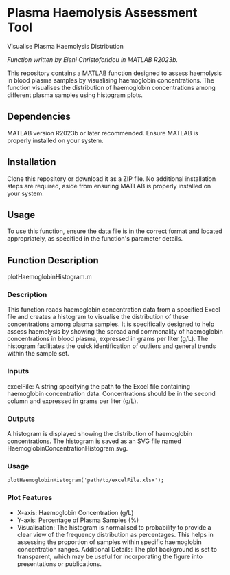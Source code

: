 # Plasma Haemolysis Assessment Tool
Visualise Plasma Haemolysis Distribution

*Function written by Eleni Christoforidou in MATLAB R2023b.*

This repository contains a MATLAB function designed to assess haemolysis in blood plasma samples by visualising haemoglobin concentrations. The function visualises the distribution of haemoglobin concentrations among different plasma samples using histogram plots.

## Dependencies
MATLAB version R2023b or later recommended. Ensure MATLAB is properly installed on your system.

## Installation
Clone this repository or download it as a ZIP file. No additional installation steps are required, aside from ensuring MATLAB is properly installed on your system.

## Usage
To use this function, ensure the data file is in the correct format and located appropriately, as specified in the function's parameter details.

## Function Description

plotHaemoglobinHistogram.m

### Description
This function reads haemoglobin concentration data from a specified Excel file and creates a histogram to visualise the distribution of these concentrations among plasma samples. It is specifically designed to help assess haemolysis by showing the spread and commonality of haemoglobin concentrations in blood plasma, expressed in grams per liter (g/L). The histogram facilitates the quick identification of outliers and general trends within the sample set.

### Inputs
excelFile: A string specifying the path to the Excel file containing haemoglobin concentration data. Concentrations should be in the second column and expressed in grams per liter (g/L).

### Outputs
A histogram is displayed showing the distribution of haemoglobin concentrations. The histogram is saved as an SVG file named HaemoglobinConcentrationHistogram.svg.

### Usage
```plotHaemoglobinHistogram('path/to/excelFile.xlsx');```

### Plot Features
- X-axis: Haemoglobin Concentration (g/L)
- Y-axis: Percentage of Plasma Samples (%)
- Visualisation: The histogram is normalised to probability to provide a clear view of the frequency distribution as percentages. This helps in assessing the proportion of samples within specific haemoglobin concentration ranges.
Additional Details: The plot background is set to transparent, which may be useful for incorporating the figure into presentations or publications.
